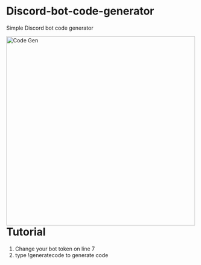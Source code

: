# Discord-bot-code-generator
Simple Discord bot code generator

<img align="left" alt="Code Gen" width="500px" src="https://cdn.discordapp.com/attachments/893883920993628200/893909896867758141/unknown.png" />

# Tutorial
 1. Change your bot token on line 7
 2. type !generatecode to generate code

